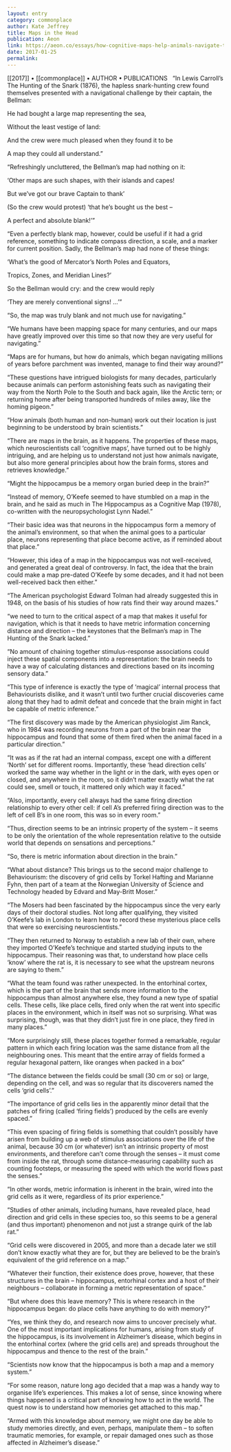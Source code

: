 ```yaml
---
layout: entry
category: commonplace
author: Kate Jeffrey
title: Maps in the Head
publication: Aeon
link: https://aeon.co/essays/how-cognitive-maps-help-animals-navigate-the-world
date: 2017-01-25
permalink: 
---
```


[[2017]] • [[commonplace]] • AUTHOR • PUBLICATIONS 
 
“In Lewis Carroll’s The Hunting of the Snark (1876), the hapless snark-hunting crew found themselves presented with a navigational challenge by their captain, the Bellman:

He had bought a large map representing the sea,

Without the least vestige of land:

And the crew were much pleased when they found it to be

A map they could all understand.”

“Refreshingly uncluttered, the Bellman’s map had nothing on it:

‘Other maps are such shapes, with their islands and capes!

But we’ve got our brave Captain to thank’

(So the crew would protest) ‘that he’s bought us the best –

A perfect and absolute blank!’”

“Even a perfectly blank map, however, could be useful if it had a grid reference, something to indicate compass direction, a scale, and a marker for current position. Sadly, the Bellman’s map had none of these things:

‘What’s the good of Mercator’s North Poles and Equators,

Tropics, Zones, and Meridian Lines?’

So the Bellman would cry: and the crew would reply

‘They are merely conventional signs! …’”

“So, the map was truly blank and not much use for navigating.”

“We humans have been mapping space for many centuries, and our maps have greatly improved over this time so that now they are very useful for navigating.”

“Maps are for humans, but how do animals, which began navigating millions of years before parchment was invented, manage to find their way around?”

“These questions have intrigued biologists for many decades, particularly because animals can perform astonishing feats such as navigating their way from the North Pole to the South and back again, like the Arctic tern; or returning home after being transported hundreds of miles away, like the homing pigeon.”

“How animals (both human and non-human) work out their location is just beginning to be understood by brain scientists.”

“There are maps in the brain, as it happens. The properties of these maps, which neuroscientists call ‘cognitive maps’, have turned out to be highly intriguing, and are helping us to understand not just how animals navigate, but also more general principles about how the brain forms, stores and retrieves knowledge.”

“Might the hippocampus be a memory organ buried deep in the brain?”

“Instead of memory, O’Keefe seemed to have stumbled on a map in the brain, and he said as much in The Hippocampus as a Cognitive Map (1978), co-written with the neuropsychologist Lynn Nadel.”

“Their basic idea was that neurons in the hippocampus form a memory of the animal’s environment, so that when the animal goes to a particular place, neurons representing that place become active, as if reminded about that place.”

“However, this idea of a map in the hippocampus was not well-received, and generated a great deal of controversy. In fact, the idea that the brain could make a map pre-dated O’Keefe by some decades, and it had not been well-received back then either.”

“The American psychologist Edward Tolman had already suggested this in 1948, on the basis of his studies of how rats find their way around mazes.”

“we need to turn to the critical aspect of a map that makes it useful for navigation, which is that it needs to have metric information concerning distance and direction – the keystones that the Bellman’s map in The Hunting of the Snark lacked.”

“No amount of chaining together stimulus-response associations could inject these spatial components into a representation: the brain needs to have a way of calculating distances and directions based on its incoming sensory data.”

“This type of inference is exactly the type of ‘magical’ internal process that Behaviourists dislike, and it wasn’t until two further crucial discoveries came along that they had to admit defeat and concede that the brain might in fact be capable of metric inference.”

“The first discovery was made by the American physiologist Jim Ranck, who in 1984 was recording neurons from a part of the brain near the hippocampus and found that some of them fired when the animal faced in a particular direction.”

“It was as if the rat had an internal compass, except one with a different ‘North’ set for different rooms. Importantly, these ‘head direction cells’ worked the same way whether in the light or in the dark, with eyes open or closed, and anywhere in the room, so it didn’t matter exactly what the rat could see, smell or touch, it mattered only which way it faced.”

“Also, importantly, every cell always had the same firing direction relationship to every other cell: if cell A’s preferred firing direction was to the left of cell B’s in one room, this was so in every room.”

“Thus, direction seems to be an intrinsic property of the system – it seems to be only the orientation of the whole representation relative to the outside world that depends on sensations and perceptions.”

“So, there is metric information about direction in the brain.”

“What about distance? This brings us to the second major challenge to Behaviourism: the discovery of grid cells by Torkel Hafting and Marianne Fyhn, then part of a team at the Norwegian University of Science and Technology headed by Edvard and May-Britt Moser.”

“The Mosers had been fascinated by the hippocampus since the very early days of their doctoral studies. Not long after qualifying, they visited O’Keefe’s lab in London to learn how to record these mysterious place cells that were so exercising neuroscientists.”

“They then returned to Norway to establish a new lab of their own, where they imported O’Keefe’s technique and started studying inputs to the hippocampus. Their reasoning was that, to understand how place cells ‘know’ where the rat is, it is necessary to see what the upstream neurons are saying to them.”

“What the team found was rather unexpected. In the entorhinal cortex, which is the part of the brain that sends more information to the hippocampus than almost anywhere else, they found a new type of spatial cells. These cells, like place cells, fired only when the rat went into specific places in the environment, which in itself was not so surprising. What was surprising, though, was that they didn’t just fire in one place, they fired in many places.”

“More surprisingly still, these places together formed a remarkable, regular pattern in which each firing location was the same distance from all the neighbouring ones. This meant that the entire array of fields formed a regular hexagonal pattern, like oranges when packed in a box”

“The distance between the fields could be small (30 cm or so) or large, depending on the cell, and was so regular that its discoverers named the cells ‘grid cells’.”

“The importance of grid cells lies in the apparently minor detail that the patches of firing (called ‘firing fields’) produced by the cells are evenly spaced.”

“This even spacing of firing fields is something that couldn’t possibly have arisen from building up a web of stimulus associations over the life of the animal, because 30 cm (or whatever) isn’t an intrinsic property of most environments, and therefore can’t come through the senses – it must come from inside the rat, through some distance-measuring capability such as counting footsteps, or measuring the speed with which the world flows past the senses.”

“In other words, metric information is inherent in the brain, wired into the grid cells as it were, regardless of its prior experience.”

“Studies of other animals, including humans, have revealed place, head direction and grid cells in these species too, so this seems to be a general (and thus important) phenomenon and not just a strange quirk of the lab rat.”

“Grid cells were discovered in 2005, and more than a decade later we still don’t know exactly what they are for, but they are believed to be the brain’s equivalent of the grid reference on a map.”

“Whatever their function, their existence does prove, however, that these structures in the brain – hippocampus, entorhinal cortex and a host of their neighbours – collaborate in forming a metric representation of space.”

“But where does this leave memory? This is where research in the hippocampus began: do place cells have anything to do with memory?”

“Yes, we think they do, and research now aims to uncover precisely what. One of the most important implications for humans, arising from study of the hippocampus, is its involvement in Alzheimer’s disease, which begins in the entorhinal cortex (where the grid cells are) and spreads throughout the hippocampus and thence to the rest of the brain.”

“Scientists now know that the hippocampus is both a map and a memory system.”

“For some reason, nature long ago decided that a map was a handy way to organise life’s experiences. This makes a lot of sense, since knowing where things happened is a critical part of knowing how to act in the world. The quest now is to understand how memories get attached to this map.”

“Armed with this knowledge about memory, we might one day be able to study memories directly, and even, perhaps, manipulate them – to soften traumatic memories, for example, or repair damaged ones such as those affected in Alzheimer’s disease.”

